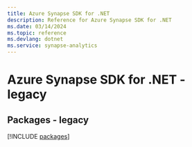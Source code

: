 ```yaml
---
title: Azure Synapse SDK for .NET
description: Reference for Azure Synapse SDK for .NET
ms.date: 03/14/2024
ms.topic: reference
ms.devlang: dotnet
ms.service: synapse-analytics
---
```

# Azure Synapse SDK for .NET - legacy
## Packages - legacy
[!INCLUDE [packages](synapse-index.md)]